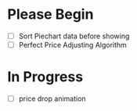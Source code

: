 <h1>Please Begin</h1>

- [ ] Sort Piechart data before showing
- [ ] Perfect Price Adjusting Algorithm

<h1>In Progress</h1>

- [ ] price drop animation
